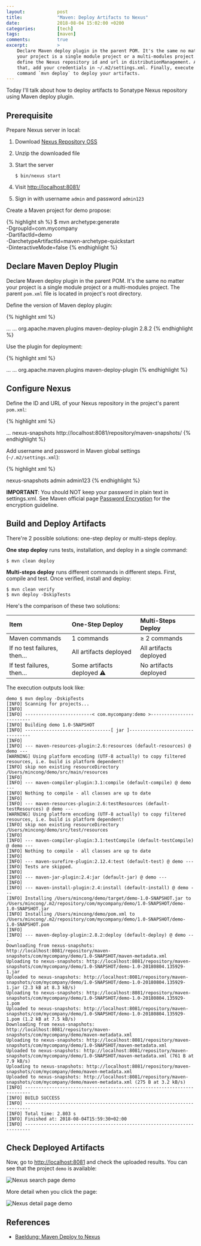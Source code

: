 ```yaml
---
layout:            post
title:             "Maven: Deploy Artifacts to Nexus"
date:              2018-08-04 15:02:00 +0200
categories:        [tech]
tags:              [maven]
comments:          true
excerpt:           >
    Declare Maven deploy plugin in the parent POM. It's the same no matter
    your project is a single module project or a multi-modules project. Then,
    define the Nexus repository id and url in distributionManagement. After
    that, add your credentials in ~/.m2/settings.xml. Finally, execute
    command `mvn deploy` to deploy your artifacts.
---
```


Today I'll talk about how to deploy artifacts to Sonatype Nexus repository using
Maven deploy plugin.

## Prerequisite

Prepare Nexus server in local:

1. Download [Nexus Repository OSS](https://www.sonatype.com/download-oss-sonatype)
2. Unzip the downloaded file
3. Start the server

   ```
   $ bin/nexus start
   ```

4. Visit <http://localhost:8081/>
5. Sign in with username `admin` and password `admin123`

Create a Maven project for demo propose:

{% highlight sh %}
$ mvn archetype:generate \
  -DgroupId=com.mycompany \
  -DartifactId=demo \
  -DarchetypeArtifactId=maven-archetype-quickstart \
  -DinteractiveMode=false
{% endhighlight %}

## Declare Maven Deploy Plugin

Declare Maven deploy plugin in the parent POM. It's the same no matter
your project is a single module project or a multi-modules project. The parent
`pom.xml` file is located in project's root directory.

Define the version of Maven deploy plugin:

{% highlight xml %}
<!-- file: /Users/mincong/demo/pom.xml -->
<project>
  ...
  <build>
    ...
    <pluginManagement>
      <plugins>
        <plugin>
          <groupId>org.apache.maven.plugins</groupId>
          <artifactId>maven-deploy-plugin</artifactId>
          <version>2.8.2</version>
        </plugin>
      </plugins>
    </pluginManagement>
  </build>
</project>
{% endhighlight %}

Use the plugin for deployment:

{% highlight xml %}
<!-- file: /Users/mincong/demo/pom.xml -->
<project>
  ...
  <build>
    ...
    <plugins>
      <plugin>
        <groupId>org.apache.maven.plugins</groupId>
        <artifactId>maven-deploy-plugin</artifactId>
      </plugin>
    </plugins>
  </build>
</project>
{% endhighlight %}

## Configure Nexus

Define the ID and URL of your Nexus repository in the project's parent
`pom.xml`:

{% highlight xml %}
<!-- file: /Users/mincong/demo/pom.xml -->
<project>
  ...
  <distributionManagement>
    <snapshotRepository>
      <id>nexus-snapshots</id>
      <url>http://localhost:8081/repository/maven-snapshots/</url>
    </snapshotRepository>
  </distributionManagement>
</project>
{% endhighlight %}

Add username and password in Maven global settings (`~/.m2/settings.xml`):

{% highlight xml %}
<!-- file: /Users/mincong/.m2/settings.xml -->
<settings>
  <servers>
    <server>
      <id>nexus-snapshots</id>
      <username>admin</username>
      <password>admin123</password>
    </server>
  </servers>
</settings>
{% endhighlight %}

**IMPORTANT**: You should NOT keep your password in plain text in settings.xml.
See Maven official page [Password
Encryption](https://maven.apache.org/guides/mini/guide-encryption.html) for the
encryption guideline.

## Build and Deploy Artifacts

There're 2 possible solutions: one-step deploy or multi-steps deploy.

**One step deploy** runs tests, installation, and deploy in a single command:

    $ mvn clean deploy

**Multi-steps deploy** runs different commands in different steps. First,
compile and test. Once verified, install and deploy:

    $ mvn clean verify
    $ mvn deploy -DskipTests

Here's the comparison of these two solutions:

Item | One-Step Deploy | Multi-Steps Deploy
:--- | :------- | :---------
Maven commands | 1 commands | ≥ 2 commands
If no test failures, then… | All artifacts deployed | All artifacts deployed
If test failures, then… | Some artifacts deployed ⚠️  | No artifacts deployed

The execution outputs look like:

```
demo $ mvn deploy -DskipTests
[INFO] Scanning for projects...
[INFO]
[INFO] -------------------------< com.mycompany:demo >-------------------------
[INFO] Building demo 1.0-SNAPSHOT
[INFO] --------------------------------[ jar ]---------------------------------
[INFO]
[INFO] --- maven-resources-plugin:2.6:resources (default-resources) @ demo ---
[WARNING] Using platform encoding (UTF-8 actually) to copy filtered resources, i.e. build is platform dependent!
[INFO] skip non existing resourceDirectory /Users/mincong/demo/src/main/resources
[INFO]
[INFO] --- maven-compiler-plugin:3.1:compile (default-compile) @ demo ---
[INFO] Nothing to compile - all classes are up to date
[INFO]
[INFO] --- maven-resources-plugin:2.6:testResources (default-testResources) @ demo ---
[WARNING] Using platform encoding (UTF-8 actually) to copy filtered resources, i.e. build is platform dependent!
[INFO] skip non existing resourceDirectory /Users/mincong/demo/src/test/resources
[INFO]
[INFO] --- maven-compiler-plugin:3.1:testCompile (default-testCompile) @ demo ---
[INFO] Nothing to compile - all classes are up to date
[INFO]
[INFO] --- maven-surefire-plugin:2.12.4:test (default-test) @ demo ---
[INFO] Tests are skipped.
[INFO]
[INFO] --- maven-jar-plugin:2.4:jar (default-jar) @ demo ---
[INFO]
[INFO] --- maven-install-plugin:2.4:install (default-install) @ demo ---
[INFO] Installing /Users/mincong/demo/target/demo-1.0-SNAPSHOT.jar to /Users/mincong/.m2/repository/com/mycompany/demo/1.0-SNAPSHOT/demo-1.0-SNAPSHOT.jar
[INFO] Installing /Users/mincong/demo/pom.xml to /Users/mincong/.m2/repository/com/mycompany/demo/1.0-SNAPSHOT/demo-1.0-SNAPSHOT.pom
[INFO]
[INFO] --- maven-deploy-plugin:2.8.2:deploy (default-deploy) @ demo ---
Downloading from nexus-snapshots: http://localhost:8081/repository/maven-snapshots/com/mycompany/demo/1.0-SNAPSHOT/maven-metadata.xml
Uploading to nexus-snapshots: http://localhost:8081/repository/maven-snapshots/com/mycompany/demo/1.0-SNAPSHOT/demo-1.0-20180804.135929-1.jar
Uploaded to nexus-snapshots: http://localhost:8081/repository/maven-snapshots/com/mycompany/demo/1.0-SNAPSHOT/demo-1.0-20180804.135929-1.jar (2.3 kB at 8.3 kB/s)
Uploading to nexus-snapshots: http://localhost:8081/repository/maven-snapshots/com/mycompany/demo/1.0-SNAPSHOT/demo-1.0-20180804.135929-1.pom
Uploaded to nexus-snapshots: http://localhost:8081/repository/maven-snapshots/com/mycompany/demo/1.0-SNAPSHOT/demo-1.0-20180804.135929-1.pom (1.2 kB at 7.5 kB/s)
Downloading from nexus-snapshots: http://localhost:8081/repository/maven-snapshots/com/mycompany/demo/maven-metadata.xml
Uploading to nexus-snapshots: http://localhost:8081/repository/maven-snapshots/com/mycompany/demo/1.0-SNAPSHOT/maven-metadata.xml
Uploaded to nexus-snapshots: http://localhost:8081/repository/maven-snapshots/com/mycompany/demo/1.0-SNAPSHOT/maven-metadata.xml (761 B at 7.9 kB/s)
Uploading to nexus-snapshots: http://localhost:8081/repository/maven-snapshots/com/mycompany/demo/maven-metadata.xml
Uploaded to nexus-snapshots: http://localhost:8081/repository/maven-snapshots/com/mycompany/demo/maven-metadata.xml (275 B at 3.2 kB/s)
[INFO] ------------------------------------------------------------------------
[INFO] BUILD SUCCESS
[INFO] ------------------------------------------------------------------------
[INFO] Total time: 2.803 s
[INFO] Finished at: 2018-08-04T15:59:30+02:00
[INFO] ------------------------------------------------------------------------
```

## Check Deployed Artifacts

Now, go to <http://localhost:8081> and check the uploaded results. You can see
that the project `demo` is available:

<p text-align="center">
  <img src="/assets/20180804-nexus-demo-search.png"
       style="border-radius: 0"
       alt="Nexus search page demo">
</p>

More detail when you click the page:

<p text-align="center">
  <img src="/assets/20180804-nexus-demo-detail.png"
       style="border-radius: 0"
       alt="Nexus detail page demo">
</p>

## References

- [Baeldung: Maven Deploy to Nexus](http://www.baeldung.com/maven-deploy-nexus)
